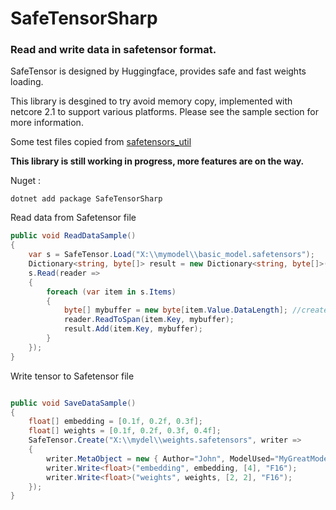 # SafeTensorSharp
### Read and write data in safetensor format.


SafeTensor is designed by Huggingface, provides safe and fast weights loading. 

This library is desgined to try avoid memory copy, implemented with netcore 2.1 to support various platforms. Please see the sample section for more information.



Some test files copied from [safetensors_util](https://github.com/by321/safetensors_util)


**This library is still working in progress, more features are on the way.**




Nuget : 
```
dotnet add package SafeTensorSharp
```


Read data from Safetensor file
```csharp
public void ReadDataSample()
{
    var s = SafeTensor.Load("X:\\mymodel\\basic_model.safetensors");
    Dictionary<string, byte[]> result = new Dictionary<string, byte[]>();
    s.Read(reader =>
    {
        foreach (var item in s.Items)
        {
            byte[] mybuffer = new byte[item.Value.DataLength]; //create buffer for item
            reader.ReadToSpan(item.Key, mybuffer);
            result.Add(item.Key, mybuffer);
        }
    });
}
```


Write tensor to Safetensor file
```csharp

public void SaveDataSample()
{
    float[] embedding = [0.1f, 0.2f, 0.3f];
    float[] weights = [0.1f, 0.2f, 0.3f, 0.4f];
    SafeTensor.Create("X:\\mydel\\weights.safetensors", writer =>
    {
        writer.MetaObject = new { Author="John", ModelUsed="MyGreatModel" }; //optional meta data
        writer.Write<float>("embedding", embedding, [4], "F16");
        writer.Write<float>("weights", weights, [2, 2], "F16");
    });
}

```

